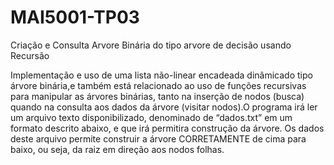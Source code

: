 # MAI5001-TP03
Criação e Consulta Arvore Binária do tipo arvore de decisão usando Recursão

Implementação e uso de uma lista não-linear encadeada dinâmicado tipo árvore binária,e também está relacionado ao uso de funções recursivas para manipular as árvores binárias, tanto na inserção de nodos (busca) quando na consulta aos dados da árvore (visitar nodos).O programa  irá ler um arquivo texto disponibilizado, denominado de “dados.txt” em um formato descrito abaixo, e que irá permitira construção da árvore. Os dados deste arquivo permite construir a árvore CORRETAMENTE de cima para baixo, ou seja, da raiz em direção aos nodos folhas. 
